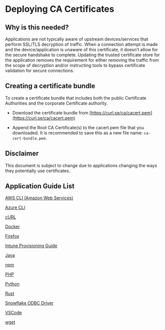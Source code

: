 # Deploying CA Certificates

## Why is this needed? 
Applications are not typically aware of upstream devices/services that perform SSL/TLS decryption of traffic. When a connection attempt is made and the device/application is unaware of this certificate, it doesn’t allow for the secure handshake to complete.  Updating the trusted certificate store for the application removes the requirement for either removing the traffic from the scope of decryption and/or instructing tools to bypass certificate validation for secure connections.

## Creating a certificate bundle

To create a certificate bundle that includes both the public Certificate Authorities and the corporate Certificate authority. 

* Download the certificate bundle from [https://curl.se/ca/cacert.pem](https://curl.se/ca/cacert.pem) 

* Append the Root CA Certificate(s) to the cacert.pem file that you downloaded. It is recommended to save this as a new file name: ```ca-cert-bundle.pem```. 

## Disclaimer
This document is subject to change due to applications changing the ways they potentially use certificates.

## Application Guide List
[AWS CLI (Amazon Web Services)](https://github.com/xanatosj/certificate-trust-store/blob/main/AWS/AWSCLI.md)

[Azure CLI](https://github.com/xanatosj/certificate-trust-store/blob/main/AzureCLI/AzureCLI.md)

[cURL](https://github.com/xanatosj/certificate-trust-store/blob/main/curl/curl.md)

[Docker](https://github.com/xanatosj/certificate-trust-store/blob/main/docker/dockerfile.md)

[Firefox](https://github.com/xanatosj/certificate-trust-store/blob/main/firefox/firefox.md)

[Intune Provisioning Guide](https://learn.microsoft.com/en-us/intune/intune-service/protect/certificates-trusted-root)

[Java](https://github.com/xanatosj/certificate-trust-store/blob/main/Java/Java.md)

[npm](https://github.com/xanatosj/certificate-trust-store/blob/main/npm/npm.md)

[PHP](https://github.com/xanatosj/certificate-trust-store/blob/main/php/php.md)

[Python](https://github.com/xanatosj/certificate-trust-store/blob/main/python/python.md)

[Rust](https://github.com/xanatosj/certificate-trust-store/blob/main/rust/rust.md)

[Snowflake ODBC Driver](https://github.com/xanatosj/certificate-trust-store/blob/main/snowflake/snowflake.md)

[VSCode](https://github.com/xanatosj/certificate-trust-store/blob/main/VSCode/VSCode.md)

[wget](https://github.com/xanatosj/certificate-trust-store/blob/main/wget/wget.md)
